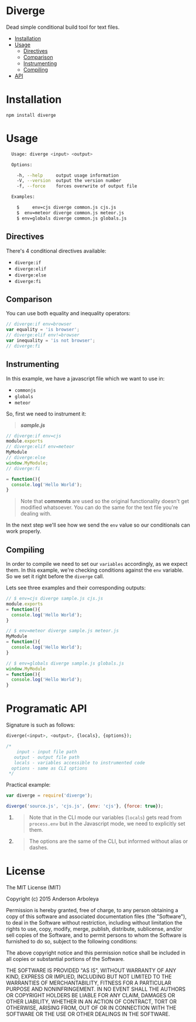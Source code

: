 # Diverge

Dead simple conditional build tool for text files.

- [Installation](#installation)
- [Usage](#usage)
  - [Directives](#directives)
  - [Comparison](#comparison)
  - [Instrumenting](#instructions)
  - [Compiling](#compiling)
- [API](#programatic-api)

# Installation

````
npm install diverge
````

# Usage

````bash
  Usage: diverge <input> <output>

  Options:

    -h, --help     output usage information
    -V, --version  output the version number
    -f, --force    forces overwrite of output file

  Examples:

    $     env=cjs diverge common.js cjs.js
    $  env=meteor diverge common.js meteor.js
    $ env=globals diverge common.js globals.js
````

## Directives

There's 4 conditional directives available:

  * `diverge:if`
  * `diverge:elif`
  * `diverge:else`
  * `diverge:fi`

## Comparison

You can use both equality and inequality operators:

````javascript
// diverge:if env=browser
var equality = 'is browser';
// diverge:elif env!=browser
var inequality = 'is not browser';
// diverge:fi
````


## Instrumenting

In this example, we have a javascript file which we want to use in:
  - `commonjs`
  - `globals`
  - `meteor`

So, first we need to instrument it:

> __*sample.js*__

````javascript
// diverge:if env=cjs
module.exports
// diverge:elif env=meteor
MyModule
// diverge:else
window.MyModule;
// diverge:fi

= function(){
  console.log('Hello World');
}
````

> Note that **comments** are used so the original functionality doesn't get
modified whatsoever. You can do the same for the text file you're dealing with.

In the next step we'll see how we send the `env` value so our conditionals
can work properly.

## Compiling

In order to compile we need to set our `variables` accordingly, as we expect
them. In this example, we're checking conditions against the `env` variable. So
we set it right before the `diverge` call.

Lets see three examples and their corresponding outputs:

````javascript
// $ env=cjs diverge sample.js cjs.js
module.exports
= function(){
  console.log('Hello World');
}
````

````javascript
// $ env=meteor diverge sample.js meteor.js
MyModule
= function(){
  console.log('Hello World');
}
````

````javascript
// $ env=globals diverge sample.js globals.js
window.MyModule
= function(){
  console.log('Hello World');
}
````

# Programatic API

Signature is such as follows:

````php
diverge(<input>, <output>, {locals}, {options});

/*
    input - input file path
   output - output file path
   locals - variables accessible to instrumented code
  options - same as CLI options
 */
````

Practical example:

````javascript
var diverge = require('diverge');

diverge('source.js', 'cjs.js', {env: 'cjs'}, {force: true});
````

1. > Note that in the CLI mode our variables (`locals`) gets read from
`process.env` but in the Javascript mode, we need to explicitly set them.

1. > The options are the same of the CLI, but informed without alias or dashes.

# License

The MIT License (MIT)

Copyright (c) 2015 Anderson Arboleya

Permission is hereby granted, free of charge, to any person obtaining a copy of
this software and associated documentation files (the "Software"), to deal in
the Software without restriction, including without limitation the rights to
use, copy, modify, merge, publish, distribute, sublicense, and/or sell copies of
the Software, and to permit persons to whom the Software is furnished to do so,
subject to the following conditions:

The above copyright notice and this permission notice shall be included in all
copies or substantial portions of the Software.

THE SOFTWARE IS PROVIDED "AS IS", WITHOUT WARRANTY OF ANY KIND, EXPRESS OR
IMPLIED, INCLUDING BUT NOT LIMITED TO THE WARRANTIES OF MERCHANTABILITY, FITNESS
FOR A PARTICULAR PURPOSE AND NONINFRINGEMENT. IN NO EVENT SHALL THE AUTHORS OR
COPYRIGHT HOLDERS BE LIABLE FOR ANY CLAIM, DAMAGES OR OTHER LIABILITY, WHETHER
IN AN ACTION OF CONTRACT, TORT OR OTHERWISE, ARISING FROM, OUT OF OR IN
CONNECTION WITH THE SOFTWARE OR THE USE OR OTHER DEALINGS IN THE SOFTWARE.
